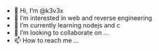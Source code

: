 - 👋 Hi, I’m @k3v3x
- 👀 I’m interested in web and reverse engineering
- 🌱 I’m currently learning nodejs and c
- 💞️ I’m looking to collaborate on ...
- 📫 How to reach me ...

<!---
k3v3x/k3v3x is a ✨ special ✨ repository because its `README.md` (this file) appears on your GitHub profile.
You can click the Preview link to take a look at your changes.
--->
